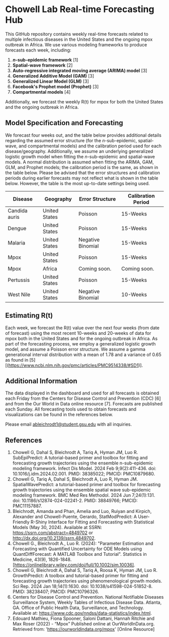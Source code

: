 # Chowell Lab Real-time Forecasting Hub 

This GitHub repository contains weekly real-time forecasts related to multiple infectious diseases in the United States and the ongoing mpox outbreak in Africa. We use various modeling frameworks to produce forecasts each week, including:

1. **_n_-sub-epidemic framework** [1]  
2. **Spatial-wave framework** [2]  
3. **Auto-regressive integrated moving average (ARIMA) model** [3]  
4. **Generalized Additive Model (GAM)** [3]  
5. **Generalized Linear Model (GLM)** [3]  
6. **Facebook's Prophet model (Prophet)** [3]  
7. **Compartmental models** [4]  

Additionally, we forecast the weekly R(t) for mpox for both the United States and the ongoing outbreak in Africa.

## Model Specification and Forecasting 
We forecast four weeks out, and the table below provides additional details regarding the assumed error structure (for the _n_-sub-epidemic, spatial-wave, and compartmental models) and the calibration period used for each disease/geography. Additionally, we assume an underlying generalized logistic growth model when fitting the _n_-sub-epidemic and spatial-wave models. A normal distribution is assumed when fitting the ARIMA, GAM, GLM, and Prophet models; the calibration period is the same, as shown in the table below. Please be advised that the error structures and calibration periods during earlier forecasts may not reflect what is shown in the table below. However, the table is the most up-to-date settings being used. 

| Disease       | Geography     | Error Structure    | Calibration Period |
|---------------|---------------|--------------------|--------------------|
| Candida auris | United States | Poisson            | 15-Weeks           |
| Dengue        | United States | Poisson            | 15-Weeks           |
| Malaria       | United States | Negative Binomial  | 15-Weeks           |
| Mpox          | United States | Poisson            | 15-Weeks           |
| Mpox          | Africa        | Coming soon.       | Coming soon.       |
| Pertussis     | United States | Poisson            | 15-Weeks           |
| West Nile     | United States | Negative Binomial  | 10-Weeks           |

## Estimating R(t)
Each week, we forecast the R(t) value over the next four weeks (from date of forecast) using the most recent 10-weeks and 20-weeks of data for mpox both in the United States and for the ongoing outbreak in Africa. As part of the forecasting process, we employ a generalized logistic growth model, and assume a Poisson error structure. We assume a gamma generational interval distribution with a mean of 1.78 and a variance of 0.65 as found in [5][(https://www.ncbi.nlm.nih.gov/pmc/articles/PMC9514338/#SD1)]. 

## Additional Information 
The data displayed in the dashboard and used for all forecasts is obtained each Friday from the Centers for Disease Control and Prevention (CDC) [6] and from the Our World in Data online resource [7]. Forecasts are published each Sunday. All forecasting tools used to obtain forecasts and visualizations can be found in the references below.

Please email [ableichrodt1@student.gsu.edu](mailto:ableichrodt1@student.gsu.edu) with all inquiries.

## References

1. Chowell G, Dahal S, Bleichrodt A, Tariq A, Hyman JM, Luo R. SubEpiPredict: A tutorial-based primer and toolbox for fitting and forecasting growth trajectories using the ensemble n-sub-epidemic modeling framework. Infect Dis Model. 2024 Feb 9;9(2):411-436. doi: 10.1016/j.idm.2024.02.001. PMID: 38385022; PMCID: PMC10879680.
2. Chowell G, Tariq A, Dahal S, Bleichrodt A, Luo R, Hyman JM. SpatialWavePredict: a tutorial-based primer and toolbox for forecasting growth trajectories using the ensemble spatial wave sub-epidemic modeling framework. BMC Med Res Methodol. 2024 Jun 7;24(1):131. doi: 10.1186/s12874-024-02241-2. PMID: 38849766; PMCID: PMC11157887.
3. Bleichrodt, Amanda and Phan, Amelia and Luo, Ruiyan and Kirpich, Alexander and Chowell-Puente, Gerardo, StatModPredict: A User-Friendly R-Shiny Interface for Fitting and Forecasting with Statistical Models (May 30, 2024). Available at SSRN: https://ssrn.com/abstract=4849702 or http://dx.doi.org/10.2139/ssrn.4849702.
4. Chowell G., Bleichrodt A., Luo R. (2024): "Parameter Estimation and Forecasting with Quantified Uncertainty for ODE Models using QuantDiffForecast: A MATLAB Toolbox and Tutorial". Statistics in Medicine, 43(9), 1826-1848. [https://onlinelibrary.wiley.com/doi/full/10.1002/sim.10036]. 
5. Chowell G, Bleichrodt A, Dahal S, Tariq A, Roosa K, Hyman JM, Luo R. GrowthPredict: A toolbox and tutorial-based primer for fitting and forecasting growth trajectories using phenomenological growth models. Sci Rep. 2024 Jan 18;14(1):1630. doi: 10.1038/s41598-024-51852-8. PMID: 38238407; PMCID: PMC10796326.
6. Centers for Disease Control and Prevention. National Notifiable Diseases Surveillance System, Weekly Tables of Infectious Disease Data. Atlanta, GA. Office of Public Health Data, Surveillance, and Technology. Available at: https://www.cdc.gov/nndss/data-statistics/index.html.
7. Edouard Mathieu, Fiona Spooner, Saloni Dattani, Hannah Ritchie and Max Roser (2022) - “Mpox” Published online at OurWorldInData.org. Retrieved from: 'https://ourworldindata.org/mpox' [Online Resource]
